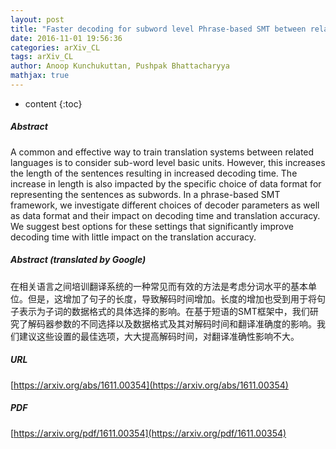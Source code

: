 ```yaml
---
layout: post
title: "Faster decoding for subword level Phrase-based SMT between related languages"
date: 2016-11-01 19:56:36
categories: arXiv_CL
tags: arXiv_CL
author: Anoop Kunchukuttan, Pushpak Bhattacharyya
mathjax: true
---
```


* content
{:toc}

##### Abstract
A common and effective way to train translation systems between related languages is to consider sub-word level basic units. However, this increases the length of the sentences resulting in increased decoding time. The increase in length is also impacted by the specific choice of data format for representing the sentences as subwords. In a phrase-based SMT framework, we investigate different choices of decoder parameters as well as data format and their impact on decoding time and translation accuracy. We suggest best options for these settings that significantly improve decoding time with little impact on the translation accuracy.

##### Abstract (translated by Google)
在相关语言之间培训翻译系统的一种常见而有效的方法是考虑分词水平的基本单位。但是，这增加了句子的长度，导致解码时间增加。长度的增加也受到用于将句子表示为子词的数据格式的具体选择的影响。在基于短语的SMT框架中，我们研究了解码器参数的不同选择以及数据格式及其对解码时间和翻译准确度的影响。我们建议这些设置的最佳选项，大大提高解码时间，对翻译准确性影响不大。

##### URL
[https://arxiv.org/abs/1611.00354](https://arxiv.org/abs/1611.00354)

##### PDF
[https://arxiv.org/pdf/1611.00354](https://arxiv.org/pdf/1611.00354)

